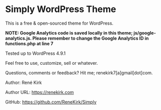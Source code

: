 # Simply WordPress Theme

This is a free & open-sourced theme for WordPress.

**NOTE: Google Analytics code is saved locally in this theme; js/google-analytics.js. Please remember to change the Google Analytics ID in functions.php at line 7**

Tested up to WordPress 4.9.1

Feel free to use, customize, sell or whatever.

Questions, comments or feedback? Hit me; renekirk7[a]gmail[dot]com. 

Author: René Kirk

Author URL: https://renekirk.com

GitHub: https://github.com/ReneKirk/Simply
